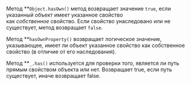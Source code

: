 Метод **`Object.hasOwn()` метод возвращает значение `true`, если указанный объект имеет указанное свойство как _собственное_ свойство. Если свойство унаследовано или не существует, метод возвращает `false`.


Метод **`hasOwnProperty()` возвращает логическое значение, указывающее, имеет ли объект указанное свойство как собственное свойство (в отличие от его наследования).


Метод **`_.has()` используется для проверки того, является ли путь прямым свойством объекта или нет. Возвращает true, если путь существует, иначе возвращает false.

